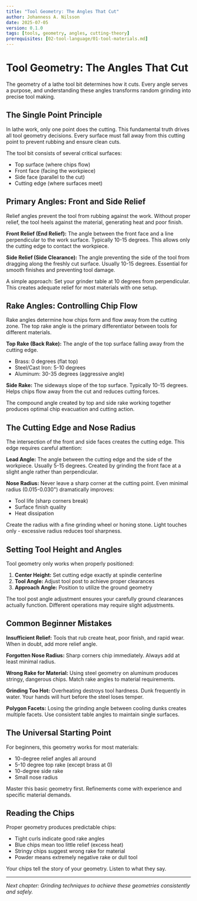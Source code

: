 ```yaml
---
title: "Tool Geometry: The Angles That Cut"
author: Johanness A. Nilsson
date: 2025-07-05
version: 0.1.0
tags: [tools, geometry, angles, cutting-theory]
prerequisites: [02-tool-language/01-tool-materials.md]
---
```


# Tool Geometry: The Angles That Cut

The geometry of a lathe tool bit determines how it cuts. Every angle
serves a purpose, and understanding these angles transforms random
grinding into precise tool making.

## The Single Point Principle

In lathe work, only one point does the cutting. This fundamental truth
drives all tool geometry decisions. Every surface must fall away from
this cutting point to prevent rubbing and ensure clean cuts.

The tool bit consists of several critical surfaces:

- Top surface (where chips flow)
- Front face (facing the workpiece)
- Side face (parallel to the cut)
- Cutting edge (where surfaces meet)

## Primary Angles: Front and Side Relief

Relief angles prevent the tool from rubbing against the work. Without
proper relief, the tool heels against the material, generating heat
and poor finish.

**Front Relief (End Relief):**
The angle between the front face and a line perpendicular to the work
surface. Typically 10-15 degrees. This allows only the cutting edge
to contact the workpiece.

**Side Relief (Side Clearance):**
The angle preventing the side of the tool from dragging along the
freshly cut surface. Usually 10-15 degrees. Essential for smooth
finishes and preventing tool damage.

A simple approach: Set your grinder table at 10 degrees from
perpendicular. This creates adequate relief for most materials with
one setup.

## Rake Angles: Controlling Chip Flow

Rake angles determine how chips form and flow away from the cutting
zone. The top rake angle is the primary differentiator between tools
for different materials.

**Top Rake (Back Rake):**
The angle of the top surface falling away from the cutting edge.

- Brass: 0 degrees (flat top)
- Steel/Cast Iron: 5-10 degrees
- Aluminum: 30-35 degrees (aggressive angle)

**Side Rake:**
The sideways slope of the top surface. Typically 10-15 degrees.
Helps chips flow away from the cut and reduces cutting forces.

The compound angle created by top and side rake working together
produces optimal chip evacuation and cutting action.

## The Cutting Edge and Nose Radius

The intersection of the front and side faces creates the cutting edge.
This edge requires careful attention:

**Lead Angle:**
The angle between the cutting edge and the side of the workpiece.
Usually 5-15 degrees. Created by grinding the front face at a slight
angle rather than perpendicular.

**Nose Radius:**
Never leave a sharp corner at the cutting point. Even minimal radius
(0.015-0.030") dramatically improves:

- Tool life (sharp corners break)
- Surface finish quality
- Heat dissipation

Create the radius with a fine grinding wheel or honing stone. Light
touches only - excessive radius reduces tool sharpness.

## Setting Tool Height and Angles

Tool geometry only works when properly positioned:

1. **Center Height:** Set cutting edge exactly at spindle centerline
2. **Tool Angle:** Adjust tool post to achieve proper clearances
3. **Approach Angle:** Position to utilize the ground geometry

The tool post angle adjustment ensures your carefully ground clearances
actually function. Different operations may require slight adjustments.

## Common Beginner Mistakes

**Insufficient Relief:**
Tools that rub create heat, poor finish, and rapid wear. When in
doubt, add more relief angle.

**Forgotten Nose Radius:**
Sharp corners chip immediately. Always add at least minimal radius.

**Wrong Rake for Material:**
Using steel geometry on aluminum produces stringy, dangerous chips.
Match rake angles to material requirements.

**Grinding Too Hot:**
Overheating destroys tool hardness. Dunk frequently in water. Your
hands will hurt before the steel loses temper.

**Polygon Facets:**
Losing the grinding angle between cooling dunks creates multiple
facets. Use consistent table angles to maintain single surfaces.

## The Universal Starting Point

For beginners, this geometry works for most materials:

- 10-degree relief angles all around
- 5-10 degree top rake (except brass at 0)
- 10-degree side rake
- Small nose radius

Master this basic geometry first. Refinements come with experience
and specific material demands.

## Reading the Chips

Proper geometry produces predictable chips:

- Tight curls indicate good rake angles
- Blue chips mean too little relief (excess heat)
- Stringy chips suggest wrong rake for material
- Powder means extremely negative rake or dull tool

Your chips tell the story of your geometry. Listen to what they say.

---

*Next chapter: Grinding techniques to achieve these geometries
consistently and safely.*
